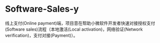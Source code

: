 # Software-Sales-y
线上支付(Online payment)端，项目意在帮助小微软件开发者快速对接授权支付(Software sales)流程（本地激活(Local activation)，网络验证(Network verification)，支付对接(Payment)）。
